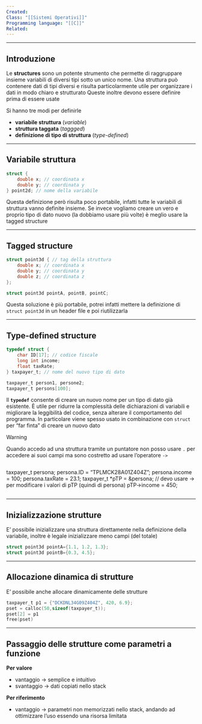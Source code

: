 ```yaml
---
Created: 
Class: "[[Sistemi Operativi]]"
Programming language: "[[C]]"
Related:
---
```

---
## Introduzione
Le **structures** sono un potente strumento che permette di raggruppare insieme variabili di diversi tipi sotto un unico nome. Una struttura può contenere dati di tipi diversi e risulta particolarmente utile per organizzare i dati in modo chiaro e strutturato
Queste inoltre devono essere definire prima di essere usate

Si hanno tre modi per definirle
- **variabile struttura** (*variable*)
- **struttura taggata** (*taggged*)
- **definizione di tipo di struttura** (*type-defined*)

---
## Variabile struttura

```c
struct {
	double x; // coordinata x
	double y; // coordinata y
} point2d; // nome della variabile
```

Questa definizione però risulta poco portabile, infatti tutte le variabili di struttura vanno definite insieme. Se invece vogliamo creare un vero e proprio tipo di dato nuovo (la dobbiamo usare più volte) è meglio usare la tagged structure

---
## Tagged structure

```c
struct point3d { // tag della struttura
	double x; // coordinata x
	double y; // coordinata y
	double z; // coordinata z
};

struct point3d pointA, pointB, pointC;
```

Questa soluzione è più portabile, potrei infatti mettere la definizione di `struct point3d` in un header file e poi riutilizzarla

---
## Type-defined structure

```c
typedef struct {
	char ID[17]; // codice fiscale
	long int income;
	float taxRate;
} taxpayer_t; // nome del nuovo tipo di dato

taxpayer_t person1, persone2;
taxpayer_t persons[100];
```

Il **`typedef`** consente di creare un nuovo nome per un tipo di dato già esistente. È utile per ridurre la complessità delle dichiarazioni di variabili e migliorare la leggibilità del codice, senza alterare il comportamento del programma.
In particolare viene spesso usato in combinazione con `struct` per “far finta” di creare un nuovo dato

>[!warning]
>Quando accedo ad una struttura tramite un puntatore non posso usare `.` per accedere ai suoi campi ma sono costretto ad usare l’operatore `->`
>```c
taxpayer_t persona;
persona.ID = “TPLMCK28A01Z404Z”;
persona.income = 100;
persona.taxRate = 23.1;
taxpayer_t *pTP = &persona;
// devo usare -> per modificare i valori di pTP (quindi di persona)
pTP->income = 450;
>```

---
## Inizializzazione strutture
E’ possibile inizializzare una struttura direttamente nella definizione della variabile, inoltre è legale inizializzare meno campi (del totale)

```c
struct point3d pointA={1.1, 1.2, 1.3};
struct point3d pointB={0.3, 4.5};
```

---
## Allocazione dinamica di strutture
E’ possibile anche allocare dinamicamente delle strutture

```c
taxpayer_t p1 = {"DCKDNL34G09Z404Z", 420, 6.9};
pset = calloc(50,sizeof(taxpayer_t));
pset[2] = p1
free(pset)
```

---
## Passaggio delle strutture come parametri a funzione
**Per valore**
- vantaggio → semplice e intuitivo
- svantaggio → dati copiati nello stack

**Per riferimento**
- vantaggio → parametri non memorizzati nello stack, andando ad ottimizzare l’uso essendo una risorsa limitata